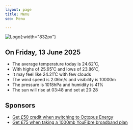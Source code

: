 ```yaml
---
layout: page
title: Menu
seo: Menu

---
```


![Logo](/images/logo.jpg){:width="832px"}

<!-- weather_marker starts -->
## On Friday, 13 June 2025

- The average temperature today is 24.62˚C,
- With highs of 25.95˚C and lows of 23.86˚C,
- It may feel like 24.21˚C with few clouds
- The wind speed is 2.06m/s and visibility is 10000m
- The pressure is 1018hPa and humidity is 41%
- The sun will rise at 03:48 and set at 20:28

<!-- weather_marker ends -->

## Sponsors

- [Get £50 credit when switching to Octopus Energy](https://bit.ly/3oD1nnS)
- [Get £75 when taking a 1000mb YouFibre broadband plan](https://aklam.io/91zWhU?)
